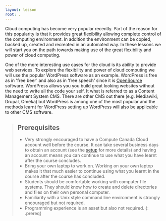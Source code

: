 ```yaml
---
layout: lesson
root: .
---
```


Cloud computing has become very popular recently. Part of the reason for this popularity is that it provides great flexibility allowing complete control of the computing environment. In addition the environment can be copied, backed up, created and recreated in an automated way. In these lessons we will start you on the path towards making use of the great flexibility and power of cloud computing.

One of the more interesting use cases for the cloud is its ability to provide web services. To explore the flexibility and power of cloud computing we will use the popular WordPress software as an example. WordPress is free as in 'free beer' and also as in 'free speech' since it is [OpenSource](https://en.wikipedia.org/wiki/Open-source_software) software. WordPress allows you you build great looking websites without the need to write all the code your self. It what is referred to as a Content Management System CMS. There are other CMS out there (e.g. Mediawiki, Drupal, Omeka) but WordPress is among one of the most popular and the methods learnt for WordPress setting up WordPress will also be applicable to other CMS software.

> ## Prerequisites
> * Very strongly encouraged to have a Compute Canada Cloud account well before the course. It can take several business days to obtain an account (see the [setup](./setup/) for more details) and having an account means you can continue to use what you have learnt after the course concludes.
> * Bring your own laptop to work on. Working on your own laptop makes it that much easier to continue using what you learnt in the course after the course has concluded.
> * Students should be comfortable working with computer file systems. They should know how to create and delete directories and files on their own personal computer.
> * Familiarity with a Unix style command line environment is strongly encouraged but not required.
> * Programming experience is an asset but also not required.
{: .prereq}
